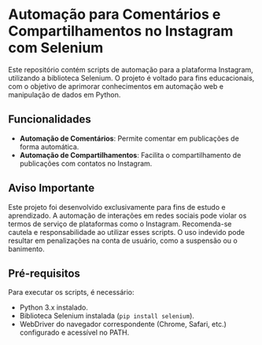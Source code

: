 # Automação para Comentários e Compartilhamentos no Instagram com Selenium

Este repositório contém scripts de automação para a plataforma Instagram, utilizando a biblioteca Selenium. O projeto é voltado para fins educacionais, com o objetivo de aprimorar conhecimentos em automação web e manipulação de dados em Python.

## Funcionalidades

- **Automação de Comentários**: Permite comentar em publicações de forma automática.
- **Automação de Compartilhamentos**: Facilita o compartilhamento de publicações com contatos no Instagram.

## Aviso Importante

Este projeto foi desenvolvido exclusivamente para fins de estudo e aprendizado. A automação de interações em redes sociais pode violar os termos de serviço de plataformas como o Instagram. Recomenda-se cautela e responsabilidade ao utilizar esses scripts. O uso indevido pode resultar em penalizações na conta de usuário, como a suspensão ou o banimento.

## Pré-requisitos

Para executar os scripts, é necessário:

- Python 3.x instalado.
- Biblioteca Selenium instalada (`pip install selenium`).
- WebDriver do navegador correspondente (Chrome, Safari, etc.) configurado e acessível no PATH.
